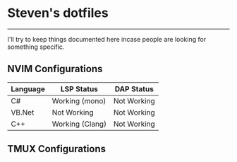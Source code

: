 # Steven's dotfiles

---

I'll try to keep things documented here incase people are looking for something specific.

## NVIM Configurations

| Language | LSP Status      | DAP Status  |
| -------- | --------------- | ----------- |
| C#       | Working (mono)  | Not Working |
| VB.Net   | Not Working     | Not Working |
| C++      | Working (Clang) | Not Working |

## TMUX Configurations
